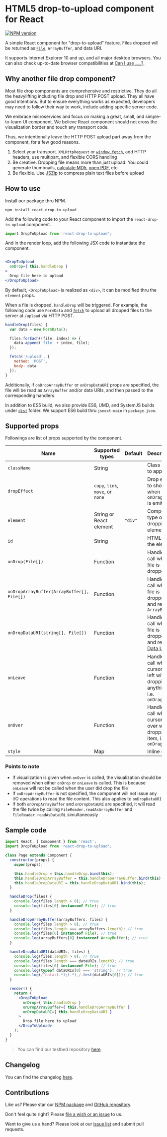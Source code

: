 # HTML5 drop-to-upload component for React

[![NPM version](https://img.shields.io/npm/v/react-drop-to-upload.svg)](https://npmjs.org/package/react-drop-to-upload)

A simple React component for "drop-to-upload" feature. Files dropped will be returned as [`File`](https://w3c.github.io/FileAPI/), `ArrayBuffer`, and data URI.

It supports Internet Explorer 10 and up, and all major desktop browsers. You can also check up-to-date browser compatibilities at [Can I use ___?](http://caniuse.com/#feat=dragndrop).

## Why another file drop component?

Most file drop components are comprehensive and restrictive. They do all the heavylifting including file drop and HTTP POST upload. They all have good intentions. But to ensure everything works as expected, developers may need to follow their way to work, include adding specific server code.

We embrace microservices and focus on making a great, small, and simple-to-learn UI component. We believe React component should not cross the visualization border and touch any transport code.

Thus, we intentionally leave the HTTP POST upload part away from the component, for a few good reasons.

1. Select your transport. `XMLHttpRequest` or [`window.fetch`](https://github.github.io/fetch/), add HTTP headers, use multipart, and flexible CORS handling
2. Be creative. Dropping file means more than just upload. You could generate thumbnails, [calculate MD5](https://www.npmjs.com/package/spark-md5), [open PDF](http://mozilla.github.io/pdf.js/), etc
3. Be flexible. Use [JSZip](https://stuk.github.io/jszip/) to compress plain text files before upload

## How to use

Install our package thru NPM.

```
npm install react-drop-to-upload
```

Add the following code to your React component to import the `react-drop-to-upload` component.

```js
import DropToUpload from 'react-drop-to-upload';
```

And in the render loop, add the following JSX code to instantiate the component.

```jsx

<DropToUpload
  onDrop={ this.handleDrop }
>
  Drop file here to upload
</DropToUpload>
```

By default, `<DropToUpload>` is realized as `<div>`, it can be modified thru the `element` props.

When a file is dropped, `handleDrop` will be triggered. For example, the following code use `FormData` and [`fetch`](https://github.com/github/fetch) to upload all dropped files to the server at `/upload` via HTTP POST.

```js
handleDrop(files) {
  var data = new FormData();

  files.forEach((file, index) => {
    data.append('file' + index, file);
  });

  fetch('/upload', {
    method: 'POST',
    body: data
  });
}
```

Additionally, if `onDropArrayBuffer` or `onDropDataURI` props are specified, the file will be read as `ArrayBuffer` and/or data URIs, and then passed to the corresponding handlers.

In addition to ES5 build, we also provide ES6, UMD, and SystemJS builds under [`dist`](https://github.com/compulim/react-drop-to-upload/tree/master/dist) folder. We support ES6 build thru `jsnext:main` in `package.json`.

## Supported props

Followings are list of props supported by the component.

| Name                                       | Supported types                    | Default | Description                                                                                                  |
| ------------------------------------------ | ---------------------------------- | ------- | ------------------------------------------------------------------------------------------------------------ |
| `className`                                | String                             |         | Class name to apply                                                                                          |
| `dropEffect`                               | `copy`, `link`, `move`, or `none`  |         | Drop effect to show when `onDragOver` is emitted                                                             |
| `element`                                  | String or React element            | `"div"`   | Component type of the dropping element                                                                       |
| `id`                                       | String                             |         | HTML ID of the element                                                                                       |
| `onDrop(File[])`                           | Function                           |         | Handler to call when a file is dropped                                                                       |
| `onDropArrayBuffer(ArrayBuffer[], File[])` | Function                           |         | Handler to call when a file is dropped and read as `ArrayBuffer`                                             |
| `onDropDataURI(string[], File[])`          | Function                           |         | Handler to call when a file is dropped and read as [Data URI](https://en.wikipedia.org/wiki/Data_URI_scheme) |
| `onLeave`                                  | Function                           |         | Handler to call when a cursor has left without dropping anything, i.e. `onDragLeave`                         |
| `onOver`                                   | Function                           |         | Handler to call when a cursor is over with droppable item, i.e. `onDragOver`                                 |
| `style`                                    | Map                                |         | Inline style                                                                                                 |

### Points to note

* If visualization is given when `onOver` is called, the visualization should be removed when either `onDrop` or `onLeave` is called. This is because `onLeave` will not be called when the user did drop the file
* If `onDropArrayBuffer` is not specified, the component will not issue any I/O operations to read the file content. This also applies to `onDropDataURI`
* If both `onDropArrayBuffer` and `onDropDataURI` are specified, it will read the file twice by calling `FileReader.readAsArrayBuffer` and `FileReader.readAsDataURL` simultaneously

## Sample code

```jsx
import React, { Component } from 'react';
import DropToUpload from 'react-drop-to-upload';

class Page extends Component {
  constructor(props) {
    super(props);

    this.handleDrop = this.handleDrop.bind(this);
    this.handleDropArrayBuffer = this.handleDropArrayBuffer.bind(this);
    this.handleDropDataURI = this.handleDropDataURI.bind(this);
  }

  handleDrop(files) {
    console.log(files.length > 0); // true
    console.log(files[0] instanceof File); // true
  }

  handleDropArrayBuffer(arrayBuffers, files) {
    console.log(files.length > 0); // true
    console.log(files.length === arrayBuffers.length); // true
    console.log(files[0] instanceof File); // true
    console.log(arrayBuffers[0] instanceof ArrayBuffer); // true
  }

  handleDropDataURI(dataURIs, files) {
    console.log(files.length > 0); // true
    console.log(files.length === dataURIs.length); // true
    console.log(files[0] instanceof File); // true
    console.log(typeof dataURIs[0] === 'string'); // true
    console.log(/^data:(.*);(.*),/.test(dataURIs[0])); // true
  }

  render() {
    return (
      <DropToUpload
        onDrop={ this.handleDrop }
        onDropArrayBuffer={ this.handleDropArrayBuffer }
        onDropDataURI={ this.handleDropDataURI }
      >
        Drop file here to upload
      </DropToUpload>
    );
  }
}
```

> You can find our testbed repository [here](https://github.com/compulim/react-drop-to-upload-testbed).

## Changelog

You can find the changelog [here](CHANGELOG.md).

## Contributions

Like us? Please star our [NPM package](https://npmjs.com/react-drop-to-upload) and [GitHub repository](https://github.com/compulim/react-drop-to-upload).

Don't feel quite right? Please [file a wish or an issue](https://github.com/compulim/react-drop-to-upload/issues) to us.

Want to give us a hand? Please look at our [issue list](https://github.com/compulim/react-drop-to-upload/issues) and submit pull requests.
